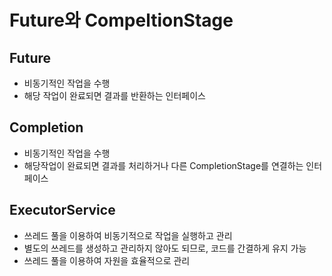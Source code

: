# Future와 CompeltionStage

## Future
- 비동기적인 작업을 수행
- 해당 작업이 완료되면 결과를 반환하는 인터페이스

## Completion
- 비동기적인 작업을 수행
- 해당작업이 완료되면 결과를 처리하거나 다른 CompletionStage를 연결하는 인터페이스

## ExecutorService
- 쓰레드 풀을 이용하여 비동기적으로 작업을 실행하고 관리
- 별도의 쓰레드를 생성하고 관리하지 않아도 되므로, 코드를 간결하게 유지 가능
- 쓰레드 풀을 이용하여 자원을 효율적으로 관리
